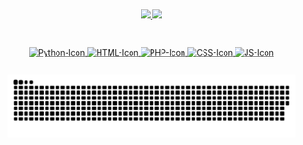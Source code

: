   ##

<div align="center">
  <a href="https://github.com/gabrielyoshikawa">
  <img height="180em" src="https://github-readme-stats.vercel.app/api?username=gabrielyoshikawa&show_icons=true&theme=react&border=61dafb&hide_border=true&include_all_commits=true&count_private=true"/>
  <img height="180em" src="https://github-readme-stats.vercel.app/api/top-langs/?username=gabrielyoshikawa&layout=compact&langs_count=7&theme=react&border=61dafb&hide_border=true"/>
</div>

  ##

<div align="center" style="display: inline_block"><br>
  <img align="center" alt="Python-Icon" height="30" width="40" src="https://cdn.jsdelivr.net/gh/devicons/devicon/icons/python/python-original.svg">
  <img align="center" alt="HTML-Icon" height="30" width="40" src="https://cdn.jsdelivr.net/gh/devicons/devicon/icons/html5/html5-original.svg">
  <img align="center" alt="PHP-Icon" height="30" width="40" src="https://cdn.jsdelivr.net/gh/devicons/devicon/icons/php/php-plain.svg">
  <img align="center" alt="CSS-Icon" height="30" width="40" src="https://cdn.jsdelivr.net/gh/devicons/devicon/icons/css3/css3-original.svg">
  <img align="center" alt="JS-Icon" height="30" width="40" src="https://cdn.jsdelivr.net/gh/devicons/devicon/icons/javascript/javascript-original.svg">
</div>
 
  ##
 
<div align="center">

![Snake animation](https://github.com/gabrielyoshikawa/gabrielyoshikawa/blob/output/github-contribution-grid-snake-dark.svg#gh-dark-mode-only)

</div>
